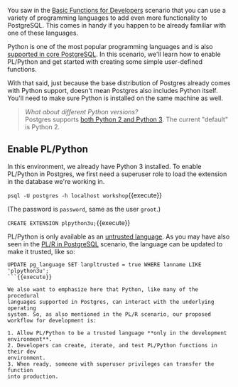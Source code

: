 
You saw in the [Basic Functions for Developers](https://learn.crunchydata.com/postgresql-devel/courses/beyond-basics/basicfunctions)
 scenario that you can use a variety of programming languages 
 to add even more functionality to PostgreSQL. This comes in handy if you 
happen to be already familiar with one of these languages. 

Python is one of the most popular programming languages and is also 
[supported in core PostgreSQL](https://www.postgresql.org/docs/current/external-pl.html).
 In this scenario, we'll learn how to enable PL/Python and get started with 
 creating some simple user-defined functions.

With that said, just because the base distribution of Postgres already comes 
with Python support, doesn't mean Postgres also includes Python itself. You'll 
need to make sure Python is installed on the same machine as well. 

>_What about different Python versions?_  
Postgres supports [both Python 2 and Python 3](https://www.postgresql.org/docs/current/plpython-python23.html). The current "default" is Python 2. 

## Enable PL/Python

In this environment, we already have Python 3 installed. To enable PL/Python in
 Postgres, we first need a superuser role to load the extension in the database
  we're working in.

`psql -U postgres -h localhost workshop`{{execute}}

(The password is `password`, same as the user `groot`.)

`CREATE EXTENSION plpython3u;`{{execute}}

PL/Python is only available as an [untrusted language](https://www.postgresql.org/docs/current/plpython.html). As you may have also seen in the [PL/R in PostgreSQL](https://learn.crunchydata.com/postgresql-devel/courses/beyond-basics/qplr/) scenario, the language can be updated to make it trusted, like so:

```
UPDATE pg_language SET lanpltrusted = true WHERE lanname LIKE 'plpython3u';
```{{execute}}

We also want to emphasize here that Python, like many of the procedural 
languages supported in Postgres, can interact with the underlying operating 
system. So, as also mentioned in the PL/R scenario, our proposed 
workflow for development is:

1. Allow PL/Python to be a trusted language **only in the development environment**.
2. Developers can create, iterate, and test PL/Python functions in their dev 
environment.
3. When ready, someone with superuser privileges can transfer the function 
into production.
